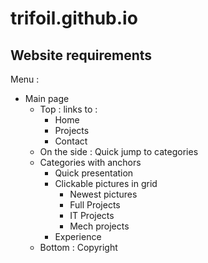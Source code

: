 # trifoil.github.io

## Website requirements

Menu :
* Main page
    * Top : links to :
        * Home
        * Projects
        * Contact
    * On the side : Quick jump to categories
    * Categories with anchors
        * Quick presentation
        * Clickable pictures in grid
            * Newest pictures
            * Full Projects
            * IT Projects
            * Mech projects
        * Experience
    * Bottom : Copyright
